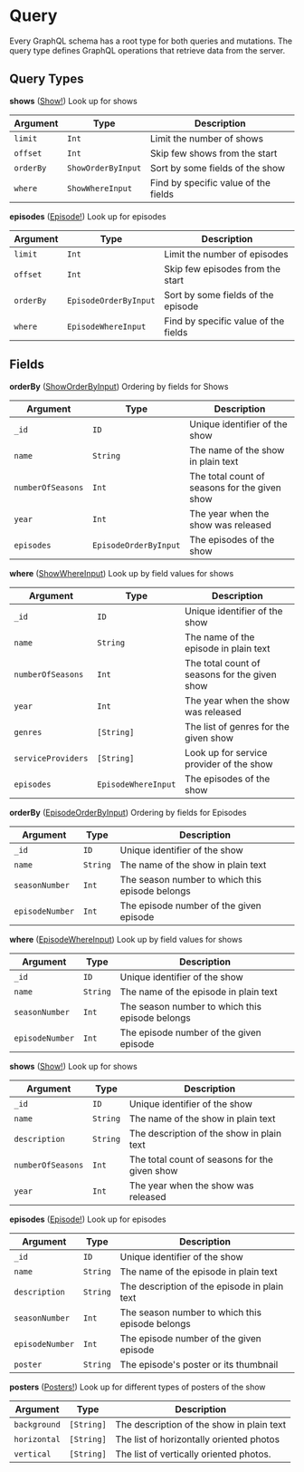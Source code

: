 # Query
Every GraphQL schema has a root type for both queries and mutations. The query type defines GraphQL operations that retrieve data from the server.

## Query Types

**shows** ([Show!](interfaces.md#show))
Look up for shows   

| Argument | Type | Description |
|-------------------|--------------|-------------|
| ``limit`` | ``Int`` | Limit the number of shows |
| ``offset`` | ``Int`` | Skip few shows from the start |
| ``orderBy`` | ``ShowOrderByInput`` | Sort by some fields of the show |
| ``where`` | ``ShowWhereInput`` | Find by specific value of the fields |

**episodes** ([Episode!](interfaces.md#episode))
Look up for episodes

| Argument | Type | Description |
|-------------------|--------------|-------------|
| ``limit`` | ``Int`` | Limit the number of episodes |
| ``offset`` | ``Int`` | Skip few episodes from the start |
| ``orderBy`` | ``EpisodeOrderByInput`` | Sort by some fields of the episode |
| ``where`` | ``EpisodeWhereInput`` | Find by specific value of the fields |

## Fields

**orderBy** ([ShowOrderByInput](interfaces.md#show))
Ordering by fields for Shows 

| Argument | Type | Description |
|-------------------|--------------|-------------|
| ``_id`` | ``ID`` | Unique identifier of the show |
| ``name`` | ``String`` | The name of the show in plain text |
| ``numberOfSeasons`` | ``Int`` | The total count of seasons for the given show |
| ``year`` | ``Int`` | The year when the show was released |
| ``episodes`` | ``EpisodeOrderByInput`` | The episodes of the show |

**where** ([ShowWhereInput](interfaces.md#episode))
Look up by field values for shows

| Argument | Type | Description |
|-------------------|--------------|-------------|
| ``_id`` | ``ID`` | Unique identifier of the show |
| ``name`` | ``String`` | The name of the episode in plain text |
| ``numberOfSeasons`` | ``Int`` | The total count of seasons for the given show |
| ``year`` | ``Int`` | The year when the show was released |
| ``genres`` | ``[String]`` | The list of genres for the given show |
| ``serviceProviders`` | ``[String]`` | Look up for service provider of the show |
| ``episodes`` | ``EpisodeWhereInput`` | The episodes of the show |

**orderBy** ([EpisodeOrderByInput](interfaces.md#show))
Ordering by fields for Episodes

| Argument | Type | Description |
|-------------------|--------------|-------------|
| ``_id`` | ``ID`` | Unique identifier of the show |
| ``name`` | ``String`` | The name of the show in plain text |
| ``seasonNumber`` | ``Int`` | The season number to which this episode belongs |
| ``episodeNumber`` | ``Int`` | The episode number of the given episode |

**where** ([EpisodeWhereInput](interfaces.md#episode))
Look up by field values for shows

| Argument | Type | Description |
|-------------------|--------------|-------------|
| ``_id`` | ``ID`` | Unique identifier of the show |
| ``name`` | ``String`` | The name of the episode in plain text |
| ``seasonNumber`` | ``Int`` | The season number to which this episode belongs |
| ``episodeNumber`` | ``Int`` | The episode number of the given episode |

**shows** ([Show!](interfaces.md#show))
Look up for shows   

| Argument | Type | Description |
|-------------------|--------------|-------------|
| ``_id`` | ``ID`` | Unique identifier of the show |
| ``name`` | ``String`` | The name of the show in plain text |
| ``description`` | ``String`` | The description of the show in plain text |
| ``numberOfSeasons`` | ``Int`` | The total count of seasons for the given show |
| ``year`` | ``Int`` | The year when the show was released |

**episodes** ([Episode!](interfaces.md#episode))
Look up for episodes

| Argument | Type | Description |
|-------------------|--------------|-------------|
| ``_id`` | ``ID`` | Unique identifier of the show |
| ``name`` | ``String`` | The name of the episode in plain text |
| ``description`` | ``String`` | The description of the episode in plain text |
| ``seasonNumber`` | ``Int`` | The season number to which this episode belongs |
| ``episodeNumber`` | ``Int`` | The episode number of the given episode |
| ``poster`` | ``String`` | The episode's poster or its thumbnail |

**posters** ([Posters!](interfaces.md#posters))
Look up for different types of posters of the show   

| Argument | Type | Description |
|-------------------|--------------|-------------|
| ``background`` | ``[String]`` | The description of the show in plain text |
| ``horizontal`` | ``[String]`` | The list of horizontally oriented photos |
| ``vertical`` | ``[String]`` | The list of vertically oriented photos. |
